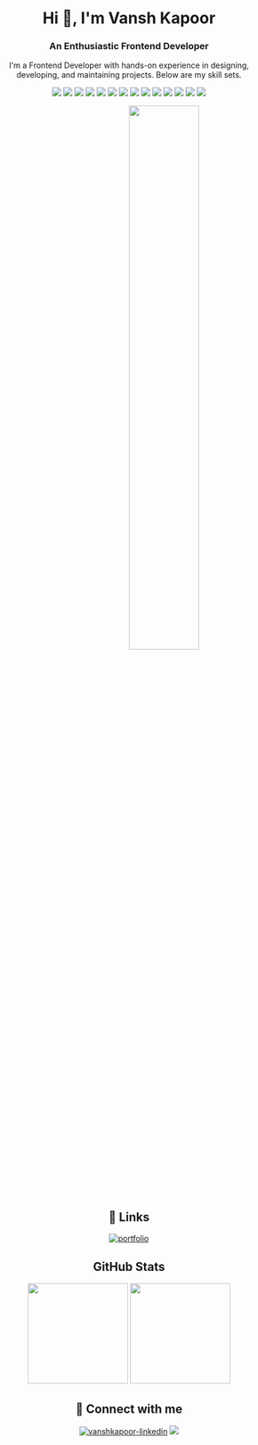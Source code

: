 <!DOCTYPE html>
<html>
<body>

<h1 align="center">Hi 👋, I'm Vansh Kapoor</h1>
<h3 align="center">An Enthusiastic Frontend Developer</h3>
<p align="center">I'm a Frontend Developer with hands-on experience in designing, developing, and maintaining projects. Below are my skill sets.</p>

<p align= "center">
  <img src="https://img.shields.io/badge/HTML-DD4A24"/>
  <img src="https://img.shields.io/badge/CSS-2763EA"/>
  <img src="https://img.shields.io/badge/Javascript-EFCD46"/>
  <img src="https://img.shields.io/badge/React-119FCA"/>
  <img src="https://img.shields.io/badge/Next-000000"/>
  <img src="https://img.shields.io/badge/Langchain-ABCA00"/>
  <img src="https://img.shields.io/badge/TypeScript-3077C6"/>
  <img src="https://img.shields.io/badge/PostgreSQL-6597C10"/>
  <img src="https://img.shields.io/badge/PHP-7377AD"/>
  <img src="https://img.shields.io/badge/SQL-DC8903"/>
  <img src="https://img.shields.io/badge/Node-2C2C2C"/>
  <img src="https://img.shields.io/badge/Express-484747"/>
  <img src="https://img.shields.io/badge/Mongodb-54A74A"/>
  <img src="https://img.shields.io/badge/Electron-1B1C26"/>
</p>

<div align="center">
<p align="center"><a href="#"><img style="margin-left:25%" width="50%" align="center" height="auto" src="https://sagarmude.netlify.app/static/media/avatar.711110cc.svg" height="175px"/></a></p>
</div>


<div align="center">

## 🔗 Links
[![portfolio](https://img.shields.io/badge/portfolio-4AACF3?style=for-the-badge&logo=ko-fi&logoColor=white)](https://vanshk141999.github.io)

## GitHub Stats
<div align="center">
  <img height="180em" src="https://github-readme-stats-git-master-vanshs-projects.vercel.app/api?username=vanshk141999&show_icons=true&include_all_commits=true&count_private=true&show=prs_merged,prs_merged_percentage&hide=stars"/>
  <img height="180em" src="https://github-readme-stats-git-master-vanshs-projects.vercel.app/api/top-langs/?username=vanshk141999&layout=compact&langs_count=6"/>
</div>

## 🔗 Connect with me
<span align="left">
  <a href="https://www.linkedin.com/in/vansh-kapoor-vk/"><img src="https://img.shields.io/badge/LinkedIn-0077B5?style=for-the-badge&logo=linkedin&logoColor=white" alt="vanshkapoor-linkedin"/></a>
  <a href="mailto:kvansh297@gmail.com">
    <img src="https://img.shields.io/badge/Gmail-D14836?style=for-the-badge&logo=gmail&logoColor=white"   />
  </a>
</span>

</div>
</body>
</html>
